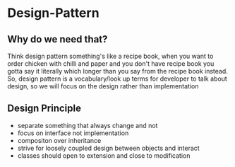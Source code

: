 # Design-Pattern

## Why do we need that?
Think design pattern something's like a recipe book, when you want to order chicken with chilli and paper and you don't have recipe book you gotta say it literally which longer than you say from the recipe book instead.
So, design pattern is a vocabulary/look up terms for developer to talk about design, so we will focus on the design rather than implementation

## Design Principle
- separate something that always change and not 
- focus on interface not implementation
- compositon over inheritance
- strive for loosely coupled design between objects and interact
- classes should open to extension and close to modification
